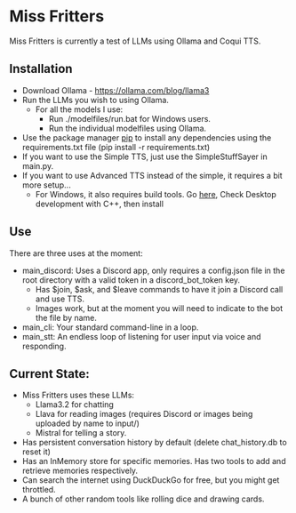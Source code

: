 # Miss Fritters

Miss Fritters is currently a test of LLMs using Ollama and Coqui TTS.

## Installation

- Download Ollama - https://ollama.com/blog/llama3
- Run the LLMs you wish to using Ollama. 
  - For all the models I use:
    - Run ./modelfiles/run.bat for Windows users.
    - Run the individual modelfiles using Ollama.
- Use the package manager [pip](https://pip.pypa.io/en/stable/) to install any dependencies using the requirements.txt file (pip install -r requirements.txt)
- If you want to use the Simple TTS, just use the SimpleStuffSayer in main.py.
- If you want to use Advanced TTS instead of the simple, it requires a bit more setup...
  - For Windows, it also requires build tools. Go [here](https://visualstudio.microsoft.com/visual-cpp-build-tools/), Check Desktop development with C++, then install

## Use

There are three uses at the moment:

- main_discord: Uses a Discord app, only requires a config.json file in the root directory with a valid token in a discord_bot_token key.
  - Has \$join, \$ask, and \$leave commands to have it join a Discord call and use TTS.
  - Images work, but at the moment you will need to indicate to the bot the file by name.
- main_cli: Your standard command-line in a loop.
- main_stt: An endless loop of listening for user input via voice and responding.

## Current State:

- Miss Fritters uses these LLMs:
  - Llama3.2 for chatting
  - Llava for reading images (requires Discord or images being uploaded by name to input/)
  - Mistral for telling a story.
- Has persistent conversation history by default (delete chat_history.db to reset it)
- Has an InMemory store for specific memories. Has two tools to add and retrieve memories respectively.
- Can search the internet using DuckDuckGo for free, but you might get throttled.
- A bunch of other random tools like rolling dice and drawing cards.